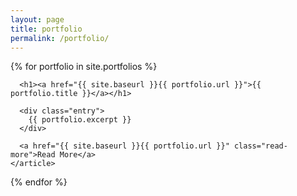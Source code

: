```yaml
---
layout: page
title: portfolio
permalink: /portfolio/
---
```


<div class="portfolio">
  {% for portfolio in site.portfolios %}
    <article class="portfolio {{ portfolio.tag }}">

      <h1><a href="{{ site.baseurl }}{{ portfolio.url }}">{{ portfolio.title }}</a></h1>

      <div class="entry">
        {{ portfolio.excerpt }}
      </div>

      <a href="{{ site.baseurl }}{{ portfolio.url }}" class="read-more">Read More</a>
    </article>
  {% endfor %}